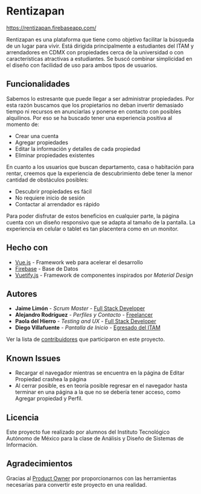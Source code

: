 # Rentizapan

https://rentizapan.firebaseapp.com/

Rentizapan es una plataforma que tiene como objetivo facilitar la búsqueda de un lugar para vivir. Está dirigida principalmente a estudiantes del ITAM y arrendadores en CDMX con propiedades cerca de la universidad o con características atractivas a estudiantes.
Se buscó combinar simplicidad en el diseño con facilidad de uso para ambos tipos de usuarios.

## Funcionalidades

Sabemos lo estresante que puede llegar a ser administrar propiedades. Por esta razón buscamos que los propietarios no deban invertir demasiado tiempo ni recursos en anunciarlas y ponerse en contacto con posibles alquilinos. Por eso se ha buscado tener una experiencia positiva al momento de:
* Crear una cuenta
* Agregar propiedades
* Editar la información y detalles de cada propiedad
* Eliminar propiedades existentes

En cuanto a los usuarios que buscan departamento, casa o habitación para rentar, creemos que la experiencia de descubrimiento debe tener la menor cantidad de obstáculos posibles:
* Descubrir propiedades es fácil
* No requiere inicio de sesión
* Contactar al arrendador es rápido

Para poder disfrutar de estos beneficios en cualquier parte, la página cuenta con un diseño responsivo que se adapta al tamaño de la pantalla. La experiencia en celular o tablet es tan placentera como en un monitor.

## Hecho con

* [Vue.js](https://vuejs.org/) - Framework web para acelerar el desarrollo
* [Firebase](https://firebase.google.com/) - Base de Datos
* [Vuetify.js](https://vuetifyjs.com/en/) - Framework de componentes inspirados por *Material Design*

## Autores

* **Jaime Limón** - *Scrum Master* - [Full Stack Developer](https://github.com/jlimons)
* **Alejandro Rodríguez** - *Perfiles y Contacto* - [Freelancer](https://github.com/Alex23rodriguez)
* **Paola del Hierro** - *Testing and UX* - [Full Stack Developer](https://github.com/paoladelhierro)
* **Diego Villafuente** - *Pantalla de Inicio* - [Egresado del ITAM](https://github.com/diegovillafuerte)


Ver la lista de [contribuidores](https://github.com/adsi-itam-2019/equipo_9/graphs/contributors) que participaron en este proyecto.

## Known Issues
* Recargar el navegador mientras se encuentra en la página de Editar Propiedad crashea la página
* Al cerrar posible, es en teoría posible regresar en el navegador hasta terminar en una página a la que no se debería tener acceso, como Agregar propiedad y Perfil.

## Licencia

Este proyecto fue realizado por alumnos del Instituto Tecnológico Autónomo de México para la clase de Análisis y Diseño de Sistemas de Información.

## Agradecimientos

Gracias al [Product Owner](https://github.com/paulinabustos) por proporcionarnos con las herramientas necesarias para convertir este proyecto en una realidad.

